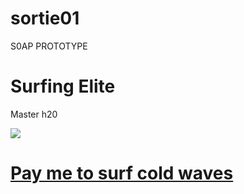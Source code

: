 # sortie01
<!DOCTYPE html>
<html>
<head>S0AP PROTOTYPE</head>
<body>

<div>
    <h1>Surfing Elite</h1>
    <p>Master h20</p>
</div>

<div>
     <a href="http://www.surfer.com/"> 
                  <img src="http://files.mom.me/photos/2013/02/08/6-33937-2_sardelis_kanoa_0089-1360341438.jpg">
     </a>
</div>

<div>
    <h1>
       <a href="https://www.paypal.com/">
         Pay me to surf cold waves
       </a>
   </h1>
</div>

